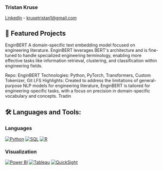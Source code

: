 ### Tristan Kruse
[LinkedIn](www.linkedin.com/in/tristan-kruse) - krusetristan1@gmail.com

## 🔬 Featured Projects

EnginBERT
A domain-specific text embedding model focused on engineering literature. EnginBERT leverages BERT's architecture and is fine-tuned to handle specialized engineering terminology, enabling more effective tasks like information retrieval, clustering, and classification within engineering fields.

Repo: EnginBERT
Technologies: Python, PyTorch, Transformers, Custom Tokenizer, Git LFS
Highlights: Created to address the limitations of general-purpose NLP models for engineering literature, EnginBERT is tailored for engineering-specific tasks, with a focus on precision in domain-specific vocabulary and concepts.
Tradin


## 🛠️ Languages and Tools:

### Languages
[![Python](https://img.shields.io/badge/Python-3776AB?style=for-the-badge&logo=python&logoColor=white)](https://www.python.org/)
[![SQL](https://img.shields.io/badge/SQL-CC2927?style=for-the-badge&logo=microsoftsqlserver&logoColor=white)](https://en.wikipedia.org/wiki/SQL)
[![R](https://img.shields.io/badge/R-276DC3?style=for-the-badge&logo=r&logoColor=white)](https://www.r-project.org/)

### Visualization
[![Power BI](https://img.shields.io/badge/Power_BI-F2C811?style=for-the-badge&logo=powerbi&logoColor=black)](https://powerbi.microsoft.com/)
[![Tableau](https://img.shields.io/badge/Tableau-E97627?style=for-the-badge&logo=tableau&logoColor=white)](https://www.tableau.com/)
[![QuickSight](https://img.shields.io/badge/Amazon_QuickSight-232F3E?style=for-the-badge&logo=amazonaws&logoColor=white)](https://aws.amazon.com/quicksight/)

